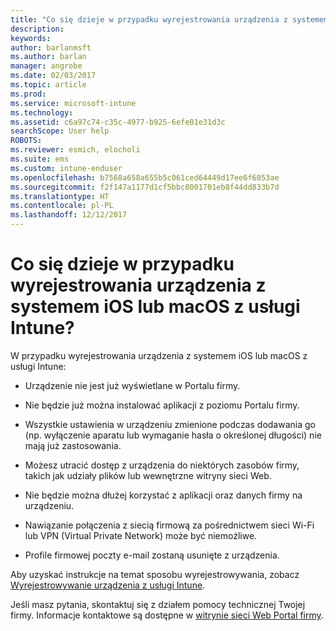 ```yaml
---
title: "Co się dzieje w przypadku wyrejestrowania urządzenia z systemem iOS lub macOS? | Microsoft Docs"
description: 
keywords: 
author: barlanmsft
ms.author: barlan
manager: angrobe
ms.date: 02/03/2017
ms.topic: article
ms.prod: 
ms.service: microsoft-intune
ms.technology: 
ms.assetid: c6a97c74-c35c-4977-b925-6efe01e31d3c
searchScope: User help
ROBOTS: 
ms.reviewer: esmich, elocholi
ms.suite: ems
ms.custom: intune-enduser
ms.openlocfilehash: b7568a658a655b5c061ced64449d17ee6f6053ae
ms.sourcegitcommit: f2f147a1177d1cf5bbc8001701eb8f44dd833b7d
ms.translationtype: HT
ms.contentlocale: pl-PL
ms.lasthandoff: 12/12/2017
---
```

# <a name="what-happens-if-you-unenroll-your-ios-or-macos-device-from-intune"></a>Co się dzieje w przypadku wyrejestrowania urządzenia z systemem iOS lub macOS z usługi Intune?

W przypadku wyrejestrowania urządzenia z systemem iOS lub macOS z usługi Intune:

-   Urządzenie nie jest już wyświetlane w Portalu firmy.

-   Nie będzie już można instalować aplikacji z poziomu Portalu firmy.

-   Wszystkie ustawienia w urządzeniu zmienione podczas dodawania go (np. wyłączenie aparatu lub wymaganie hasła o określonej długości) nie mają już zastosowania.

-   Możesz utracić dostęp z urządzenia do niektórych zasobów firmy, takich jak udziały plików lub wewnętrzne witryny sieci Web.

-   Nie będzie można dłużej korzystać z aplikacji oraz danych firmy na urządzeniu.

-   Nawiązanie połączenia z siecią firmową za pośrednictwem sieci Wi-Fi lub VPN (Virtual Private Network) może być niemożliwe.

-   Profile firmowej poczty e-mail zostaną usunięte z urządzenia.

Aby uzyskać instrukcje na temat sposobu wyrejestrowywania, zobacz [Wyrejestrowywanie urządzenia z usługi Intune](unenroll-your-device-from-intune-ios.md).

Jeśli masz pytania, skontaktuj się z działem pomocy technicznej Twojej firmy. Informacje kontaktowe są dostępne w [witrynie sieci Web Portal firmy](https://portal.manage.microsoft.com#HelpDeskDialog).
